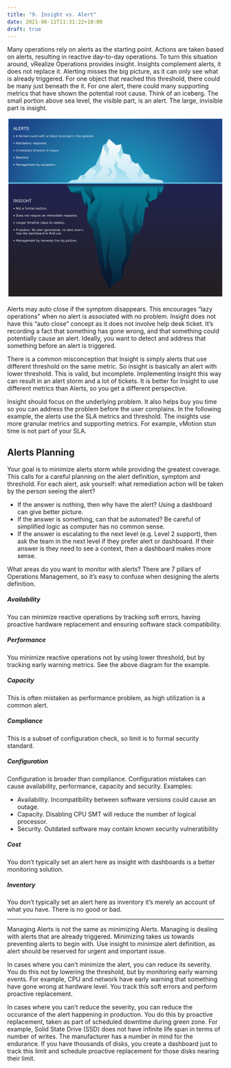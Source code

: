 ```yaml
---
title: "9. Insight vs. Alert"
date: 2021-06-11T11:31:22+10:00
draft: true
---
```


Many operations rely on alerts as the starting point. Actions are taken based on alerts, resulting in reactive day-to-day operations. To turn this situation around, vRealize Operations provides insight. Insights complement alerts, it does not replace it. Alerting misses the big picture, as it can only see what is already triggered. For one object that reached this threshold, there could be many just beneath the it. For one alert, there could many supporting metrics that have shown the potential root cause. Think of an iceberg. The small portion above sea level, the visible part, is an alert. The large, invisible part is insight. 

![](1.1.9-fig-1.png)

Alerts may auto close if the symptom disappears. This encourages “lazy operations” when no alert is associated with no problem. Insight does not have this “auto close” concept as it does not involve help desk ticket. It’s recording a fact that something has gone wrong, and that something could potentially cause an alert. Ideally, you want to detect and address that something before an alert is triggered. 

There is a common misconception that Insight is simply alerts that use different threshold on the same metric. So insight is basically an alert with lower threshold. This is valid, but incomplete. Implementing insight this way can result in an alert storm and a lot of tickets. It is better for Insight to use different metrics than Alerts, so you get a different perspective. 

Insight should focus on the underlying problem. It also helps buy you time so you can address the problem before the user complains. In the following example, the alerts use the SLA metrics and threshold. The insights use more granular metrics and supporting metrics. For example, vMotion stun time is not part of your SLA. 

## Alerts Planning

Your goal is to minimize alerts storm while providing the greatest coverage. This calls for a careful planning on the alert definition, symptom and threshold.
For each alert, ask yourself: what remediation action will be taken by the person seeing the alert?

- If the answer is nothing, then why have the alert? Using a dashboard can give better picture.
- If the answer is something, can that be automated? Be careful of simplified logic as computer has no common sense.
- If the answer is escalating to the next level (e.g. Level 2 support), then ask the team in the next level if they prefer alert or dashboard. If their answer is they need to see a context, then a dashboard makes more sense.

What areas do you want to monitor with alerts? There are 7 pillars of Operations Management, so it’s easy to confuse when designing the alerts definition.

##### Availability

You can minimize reactive operations by tracking soft errors, having proactive hardware replacement and ensuring software stack compatibility. 

##### Performance

You minimize reactive operations not by using lower threshold, but by tracking early warning metrics. See the above diagram for the example.

##### Capacity

This is often mistaken as performance problem, as high utilization is a common alert.

##### Compliance

This is a subset of configuration check, so limit is to formal security standard.

##### Configuration

Configuration is broader than compliance. Configuration mistakes can cause availability, performance, capacity and security. Examples:

- Availability. Incompatibility between software versions could cause an outage.
- Capacity. Disabling CPU SMT will reduce the number of logical processor.
- Security. Outdated software may contain known security vulneratibility

##### Cost

You don’t typically set an alert here as insight with dashboards is a better monitoring solution.

##### Inventory

You don’t typically set an alert here as inventory it’s merely an account of what you have. There is no good or bad.

------

Managing Alerts is not the same as minimizing Alerts. Managing is dealing with alerts that are already triggered. Minimizing takes us towards preventing alerts to begin with. Use insight to minimize alert definition, as alert should be reserved for urgent and important issue.

In cases where you can’t minimize the alert, you can reduce its severity. You do this not by lowering the threshold, but by monitoring early warning events. For example, CPU and network have early warning that something have gone wrong at hardware level. You track this soft errors and perform proactive replacement.

In cases where you can’t reduce the severity, you can reduce the occurance of the alert happening in production. You do this by proactive replacement, taken as part of scheduled downtime during green zone. For example, Solid State Drive (SSD) does not have infinite life span in terms of number of writes. The manufacturer has a number in mind for the endurance. If you have thousands of disks, you create a dashboard just to track this limit and schedule proactive replacement for those disks nearing their limit.

